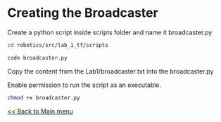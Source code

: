 # Creating the Broadcaster

Create a python script inside scripts folder and name it broadcaster.py

```sh
cd robotics/src/lab_1_tf/scripts
```

```sh
code broadcaster.py
```

Copy the content from the Lab1/broadcaster.txt into the broadcaster.py

Enable permission to run the script as an executable.

```sh
chmod +x broadcaster.py
```

[<< Back to Main menu](../README.md)